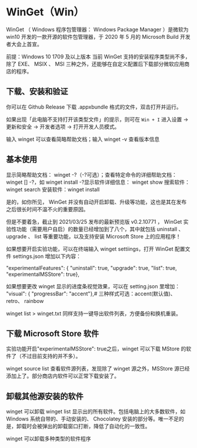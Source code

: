 # WinGet（Win）

WinGet （ Windows 程序包管理器： Windows Package Manager ）是微软为 win10 开发的一款开源的软件包管理器，于 2020 年 5 月的 Microsoft Build 开发者大会上首宣。

前提：Windows 10 1709 及以上版本
当前 WinGet 支持的安装程序类型尚不多，除了 EXE、 MSIX 、 MSI 三种之外，还能够在自定义配置后下载部分微软应用商店的程序。

## 下载、安装和验证

你可以在 Github Release 下载 .appxbundle 格式的文件，双击打开并运行。

如果出现「此电脑不支持打开该类型文件」的提示，则可在 `Win + I` 进入设置 -> 更新和安全 -> 开发者选项 -> 打开开发人员模式。

输入 winget 可以查看简略帮助文档；输入 winget -v 查看版本信息

## 基本使用

显示简略帮助文档： winget -?（-?可选）；查看特定命令的详细帮助文档： winget [] -?，如 winget install -?显示软件详细信息： winget show 搜索软件： winget search 安装软件：winget install 

是的，如你所见， WinGet 并没有自动开启卸载、升级等功能，这也是其在发布之后很长时间不温不火的重要原因。

但是不要着急，截止到 2021/03/25 发布的最新预览版 v0.2.10771 ， WinGet 实验性功能（需要用户自启）的数量已经增加到了八个，其中就包括 uninstall 、 upgrade 、 list 等重要功能，以及支持安装 Microsoft Store 上的应用程序！

如果想要开启实验功能，可以在终端输入 winget settiings，打开 WinGet 配置文件 settings.json 增加以下内容：

"experimentalFeatures": { "uninstall": true, "upgrade": true, "list": true, "experimentalMSStore": true},

如果想要更改 winget 显示的进度条视觉效果，可以在 setting.json 里增加：
"visual": { "progressBar": "accent"},# 三种样式可选：accent(默认值)、 retro、 rainbow

winget list > winget.txt 同样支持一键导出软件列表，方便备份和换机重装。

## 下载 Microsoft Store 软件

实验功能开启"experimentalMSStore": true之后，winget 可以下载 MStore 的软件了（不过目前支持的并不多）。

winget source list 查看软件源列表，发现除了 winget 源之外，MSStore 源已经添加上了。部分商店内软件可以正常下载安装了。

## 卸载其他源安装的软件

winget 可以卸载 winget list 显示出的所有软件。包括电脑上的大多数软件，如 Windows 系统自带的、手动安装的、 Chocolatey 安装的部分等。唯一不足的是，卸载时会被弹出的卸载窗口打断，降低了自动化的一致性。

winget 可以卸载多种类型的软件程序
